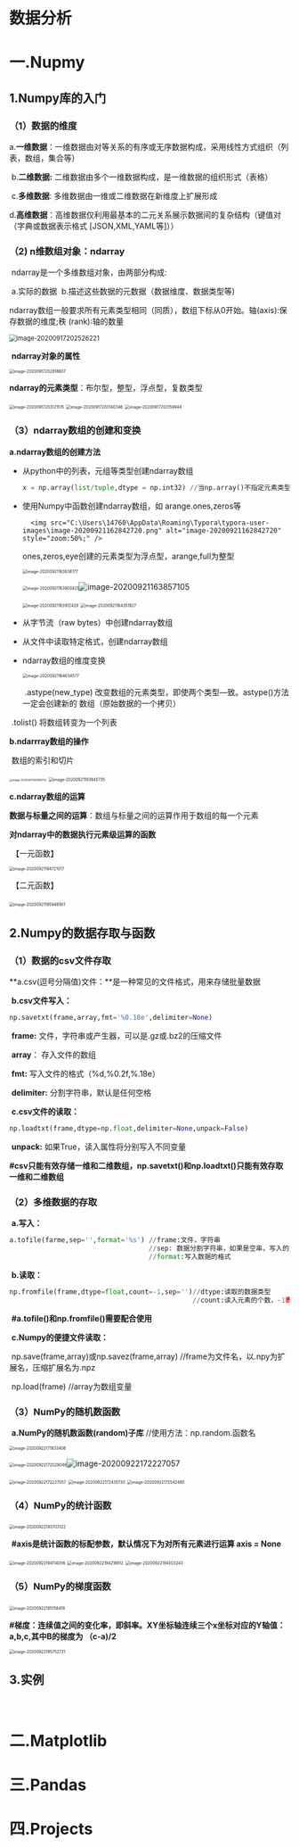 # 数据分析





# 一.Nupmy



##  	1.Numpy库的入门

### 		（1）数据的维度

​                 a.**一维数据**：一维数据由对等关系的有序或无序数据构成，采用线性方式组织（列表，数组，集合等）

​				 b.**二维数据:**  二维数据由多个一维数据构成，是一维数据的组织形式（表格）

​                 c.**多维数据**:   多维数据由一维或二维数据在新维度上扩展形成

​                 d.**高维数据**：高维数据仅利用最基本的二元关系展示数据间的复杂结构（键值对（字典或数据表示格式										[JSON,XML,YAML等]））



### （2)  n维数组对象：ndarray

​				ndarray是一个多维数组对象，由两部分构成:

​							a.实际的数据
​							b.描述这些数据的元数据（数据维度、数据类型等)

​				ndarray数组一般要求所有元素类型相同（同质），数组下标从0开始。轴(axis):保存数据的维度;秩				(rank)∶轴的数量

<img src="C:\Users\14760\AppData\Roaming\Typora\typora-user-images\image-20200917202526221.png" alt="image-20200917202526221" style="zoom:80%;" />

​				**ndarray对象的属性**

<img src="C:\Users\14760\AppData\Roaming\Typora\typora-user-images\image-20200917202818607.png" alt="image-20200917202818607" style="zoom: 50%;" />

​				**ndarray的元素类型**：布尔型，整型，浮点型，复数类型

<img src="C:\Users\14760\AppData\Roaming\Typora\typora-user-images\image-20200917203121515.png" alt="image-20200917203121515" style="zoom:50%;" />

<img src="C:\Users\14760\AppData\Roaming\Typora\typora-user-images\image-20200917203140346.png" alt="image-20200917203140346" style="zoom:50%;" />

<img src="C:\Users\14760\AppData\Roaming\Typora\typora-user-images\image-20200917203159944.png" alt="image-20200917203159944" style="zoom:50%;" />



### （3）ndarray数组的创建和变换

**a.ndarray数组的创建方法** 

* 从python中的列表，元组等类型创建ndarray数组

   ```python
   x = np.array(list/tuple,dtype = np.int32) //当np.array()不指定元素类型(dtype)时，Numpy将根											//据数据情况关联一个dtype类型
   ```

* 使用Numpy中函数创建ndarray数组，如 arange.ones,zeros等

		<img src="C:\Users\14760\AppData\Roaming\Typora\typora-user-images\image-20200921162842720.png" alt="image-20200921162842720" style="zoom:50%;" />
	
	ones,zeros,eye创建的元素类型为浮点型，arange,full为整型
	
	<img src="C:\Users\14760\AppData\Roaming\Typora\typora-user-images\image-20200921163638177.png" alt="image-20200921163638177" style="zoom:50%;" />
	
	<img src="C:\Users\14760\AppData\Roaming\Typora\typora-user-images\image-20200921163800421.png" alt="image-20200921163800421" style="zoom:50%;" />![image-20200921163857105](C:\Users\14760\AppData\Roaming\Typora\typora-user-images\image-20200921163857105.png)
	
	<img src="C:\Users\14760\AppData\Roaming\Typora\typora-user-images\image-20200921163912429.png" alt="image-20200921163912429" style="zoom:50%;" />
	
	<img src="C:\Users\14760\AppData\Roaming\Typora\typora-user-images\image-20200921164351927.png" alt="image-20200921164351927" style="zoom:50%;" />
	
	
	
* 从字节流（raw bytes）中创建ndarray数组

* 从文件中读取特定格式，创建ndarray数组

* ndarray数组的维度变换

   <img src="C:\Users\14760\AppData\Roaming\Typora\typora-user-images\image-20200921164634577.png" alt="image-20200921164634577" style="zoom:50%;" />

   ​                        .astype(new_type)      改变数组的元素类型，即使两个类型—致。astype()方法一定会创建新的         数组（原始数据的一个拷贝）

​                                .tolist()                          将数组转变为一个列表

**b.ndarrray数组的操作**

​    数组的索引和切片

<img src="C:\Users\14760\AppData\Roaming\Typora\typora-user-images\image-20200921193906735.png" alt="image-20200921193906735" style="zoom:33%;" />   <img src="C:\Users\14760\AppData\Roaming\Typora\typora-user-images\image-20200921193845735.png" alt="image-20200921193845735" style="zoom:50%;" />

**c.ndarray数组的运算**

   **数据与标量之间的运算**：数组与标量之间的运算作用于数组的每一个元素

   **对ndarray中的数据执行元素级运算的函数**

​                 【一元函数】

<img src="C:\Users\14760\AppData\Roaming\Typora\typora-user-images\image-20200921194721017.png" alt="image-20200921194721017" style="zoom:50%;" />

​                 【二元函数】



​                                      <img src="C:\Users\14760\AppData\Roaming\Typora\typora-user-images\image-20200921195948901.png" alt="image-20200921195948901" style="zoom:50%;" />

## 2.Numpy的数据存取与函数

###     （1）数据的csv文件存取

​			**a.csv(逗号分隔值)文件：**是一种常见的文件格式，用来存储批量数据

​			**b.csv文件写入：**     

```python
np.savetxt(frame,array,fmt='%0.18e',delimiter=None)
```

​             **frame:**  文件，字符串或产生器，可以是.gz或.bz2的压缩文件

​             **array**： 存入文件的数组

​              **fmt:**      写入文件的格式（%d,%0.2f,%.18e）

​             **delimiter:** 分割字符串，默认是任何空格

​	 	 **c.csv文件的读取：**

```python
np.loadtxt(frame,dtype=np.float,delimiter=None,unpack=False)
```

​			  **unpack:** 如果True，读入属性将分别写入不同变量

​          **#csv只能有效存储一维和二维数组，np.savetxt()和np.loadtxt()只能有效存取一维和二维数组**

### 	（2）多维数据的存取

​              **a.写入：**

```python
a.tofile(farme,sep='',format='%s') //frame:文件，字符串
    							   //sep: 数据分割字符串，如果是空串，写入的文件为二进制
            					   //format:写入数据的格式
```

​              **b.读取：**							

```python
np.fromfile(frame,dtype=float,count=-1,sep='')//dtype:读取的数据类型
    										  //count:读入元素的个数，-1表示读取整个文件
```

​	         **#a.tofile()和np.fromfile()需要配合使用**

​			**c.Numpy的便捷文件读取：**

​			np.save(frame,array)或np.savez(frame,array)    //frame为文件名，以.npy为扩展名，压缩扩展名为.npz

​			np.load(frame)														 //array为数组变量

### （3）NumPy的随机数函数

​			**a.NumPy的随机数函数(random)子库**     //使用方法：np.random.函数名

<img src="C:\Users\14760\AppData\Roaming\Typora\typora-user-images\image-20200922171833406.png" alt="image-20200922171833406" style="zoom:50%;" />

<img src="C:\Users\14760\AppData\Roaming\Typora\typora-user-images\image-20200922172029048.png" alt="image-20200922172029048" style="zoom:50%;" />![image-20200922172227057](C:\Users\14760\AppData\Roaming\Typora\typora-user-images\image-20200922172227057.png)

<img src="C:\Users\14760\AppData\Roaming\Typora\typora-user-images\image-20200922172227057.png" alt="image-20200922172227057" style="zoom:50%;" />

<img src="C:\Users\14760\AppData\Roaming\Typora\typora-user-images\image-20200922172435730.png" alt="image-20200922172435730" style="zoom:50%;" />

<img src="C:\Users\14760\AppData\Roaming\Typora\typora-user-images\image-20200922172542480.png" alt="image-20200922172542480" style="zoom:50%;" />

### （4）NumPy的统计函数

​             <img src="C:\Users\14760\AppData\Roaming\Typora\typora-user-images\image-20200922193703122.png" alt="image-20200922193703122" style="zoom:50%;" />

​           **#axis是统计函数的标配参数，默认情况下为对所有元素进行运算   axis = None**

<img src="C:\Users\14760\AppData\Roaming\Typora\typora-user-images\image-20200922194114056.png" alt="image-20200922194114056" style="zoom:50%;" />

<img src="C:\Users\14760\AppData\Roaming\Typora\typora-user-images\image-20200922194218912.png" alt="image-20200922194218912" style="zoom:50%;" />

<img src="C:\Users\14760\AppData\Roaming\Typora\typora-user-images\image-20200922194503243.png" alt="image-20200922194503243" style="zoom:50%;" />

### （5）NumPy的梯度函数

​				<img src="C:\Users\14760\AppData\Roaming\Typora\typora-user-images\image-20200922195158418.png" alt="image-20200922195158418" style="zoom:50%;" />

​               **#梯度：连续值之间的变化率，即斜率。XY坐标轴连续三个x坐标对应的Y轴值：a,b,c,其中B的梯度为                     					 （c-a)/2**

<img src="C:\Users\14760\AppData\Roaming\Typora\typora-user-images\image-20200922195752731.png" alt="image-20200922195752731" style="zoom:50%;" />

## 3.实例

​				

# 二.Matplotlib

# 三.Pandas

# 四.Projects